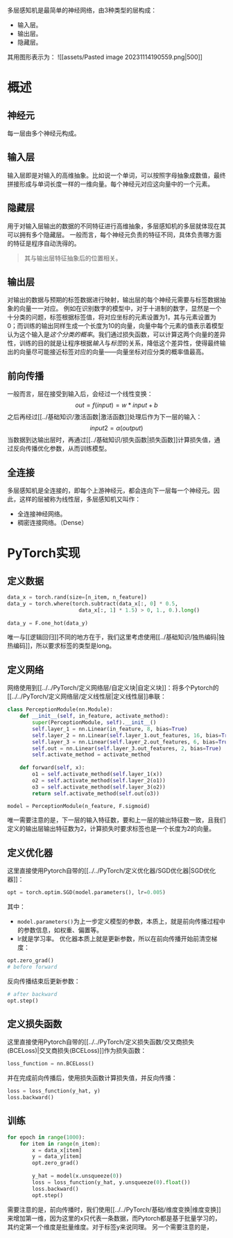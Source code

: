 多层感知机是最简单的神经网络，由3种类型的层构成：
- 输入层。
- 输出层。
- 隐藏层。

其用图形表示为：
![[assets/Pasted image 20231114190559.png|500]]


# 概述
## 神经元
每一层由多个神经元构成。
## 输入层
输入层即是对输入的高维抽象。比如说一个单词，可以按照字母抽象成数值，最终拼接形成与单词长度一样的一维向量。每个神经元对应这向量中的一个元素。
## 隐藏层
用于对输入层输出的数据的不同特征进行高维抽象，多层感知机的多层就体现在其可以拥有多个隐藏层。
一般而言，每个神经元负责的特征不同，具体负责哪方面的特征是程序自动洗得的。

> 其与输出层特征抽象后的位置相关。
## 输出层
对输出的数据与预期的标签数据进行映射，输出层的每个神经元需要与标签数据抽象的向量一一对应。
例如在识别数字的模型中，对于十进制的数字，显然是一个十分类的问题，标签根据标签值，将对应坐标的元素设置为1，其与元素设置为0；而训练的输出同样生成一个长度为10的向量，向量中每个元素的值表示着模型认为这个输入是*这个分类的概率*。我们通过损失函数，可以计算这两个向量的差异性，训练的目的就是让程序根据*输入*与*标签*的关系，降低这个差异性，使得最终输出的向量尽可能接近标签对应的向量——向量坐标对应分类的概率值最高。
## 前向传播
一般而言，层在接受到输入后，会经过一个线性变换：
$$
out = f(input) = w * input + b
$$
之后再经过[[../基础知识/激活函数|激活函数]]处理后作为下一层的输入：
$$
input2 = \alpha(output)
$$
当数据到达输出层时，再通过[[../基础知识/损失函数|损失函数]]计算损失值，通过反向传播优化参数，从而训练模型。

## 全连接
多层感知机是全连接的，即每个上游神经元，都会连向下一层每一个神经元。因此，这样的层被称为线性层，多层感知机又叫作：
- 全连接神经网络。
- 稠密连接网络。（Dense）

# PyTorch实现

## 定义数据

```python
data_x = torch.rand(size=[n_item, n_feature])  
data_y = torch.where(torch.subtract(data_x[:, 0] * 0.5, 
					   data_x[:, 1] * 1.5) > 0, 1., 0.).long()  
  
data_y = F.one_hot(data_y)
```

唯一与[[逻辑回归]]不同的地方在于，我们这里考虑使用[[../基础知识/独热编码|独热编码]]，所以要求标签的类型是long。

## 定义网络

网络使用到[[../../PyTorch/定义网络层/自定义块|自定义块]]：将多个Pytorch的[[../../PyTorch/定义网络层/定义线性层|定义线性层]]串联：
```python
class PerceptionModule(nn.Module):  
    def __init__(self, in_feature, activate_method):  
        super(PerceptionModule, self).__init__()  
        self.layer_1 = nn.Linear(in_feature, 8, bias=True)  
        self.layer_2 = nn.Linear(self.layer_1.out_features, 16, bias=True)  
        self.layer_3 = nn.Linear(self.layer_2.out_features, 6, bias=True)  
        self.out = nn.Linear(self.layer_3.out_features, 2, bias=True)  
        self.activate_method = activate_method  
  
    def forward(self, x):  
        o1 = self.activate_method(self.layer_1(x))  
        o2 = self.activate_method(self.layer_2(o1))  
        o3 = self.activate_method(self.layer_3(o2))  
        return self.activate_method(self.out(o3))

model = PerceptionModule(n_feature, F.sigmoid)
```
唯一需要注意的是，下一层的输入特征数，要和上一层的输出特征数一致，且我们定义的输出层输出特征数为2，计算损失时要求标签也是一个长度为2的向量。

## 定义优化器

这里直接使用Pytorch自带的[[../../PyTorch/定义优化器/SGD优化器|SGD优化器]]：
```python
opt = torch.optim.SGD(model.parameters(), lr=0.005)
```
其中：
- `model.parameters()`为上一步定义模型的参数，本质上，就是前向传播过程中的参数信息，如权重、偏置等。
- lr就是学习率。
优化器本质上就是更新参数，所以在前向传播开始前清空梯度：
```python
opt.zero_grad()
# before forward
```
反向传播结束后更新参数：
```python
# after backward
opt.step()
```
## 定义损失函数
这里直接使用Pytorch自带的[[../../PyTorch/定义损失函数/交叉商损失(BCELoss)|交叉商损失(BCELoss)]]作为损失函数：
```python
loss_function = nn.BCELoss()
```
并在完成前向传播后，使用损失函数计算损失值，并反向传播：
```python
loss = loss_function(y_hat, y)  
loss.backward()  
```
## 训练
```python
for epoch in range(1000):  
    for item in range(n_item):  
        x = data_x[item]  
        y = data_y[item]  
        opt.zero_grad()  
  
        y_hat = model(x.unsqueeze(0))  
        loss = loss_function(y_hat, y.unsqueeze(0).float())  
        loss.backward()  
        opt.step()
```
需要注意的是，前向传播时，我们使用[[../../PyTorch/基础/维度变换|维度变换]]来增加第一维，因为这里的x只代表一条数据，而Pytorch都是基于批量学习的，其约定第一个维度是批量维度。对于标签y来说同理。
另一个需要注意的是，